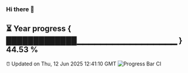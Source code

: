 ### Hi there 👋
⏳ Year progress { █████████████▁▁▁▁▁▁▁▁▁▁▁▁▁▁▁▁▁ } 44.53 %
---
⏰ Updated on Thu, 12 Jun 2025 12:41:10 GMT
![Progress Bar CI](https://github.com/liununu/liununu/workflows/Progress%20Bar%20CI/badge.svg)
